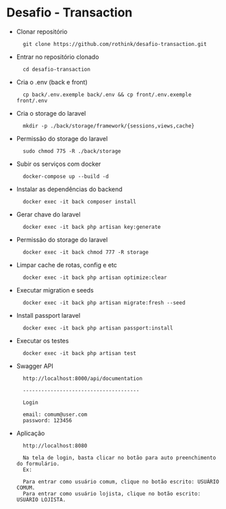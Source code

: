 # Desafio - Transaction

- Clonar repositório
    > 
        git clone https://github.com/rothink/desafio-transaction.git


- Entrar no repositório clonado
    > 
        cd desafio-transaction


- Cria o .env (back e front)
    > 
        cp back/.env.exemple back/.env && cp front/.env.exemple front/.env


- Cria o storage do laravel 
    > 
        mkdir -p ./back/storage/framework/{sessions,views,cache}


- Permissão do storage do laravel 
    > 
        sudo chmod 775 -R ./back/storage


- Subir os serviços com docker
    > 
        docker-compose up --build -d


- Instalar as dependências do backend
    > 
        docker exec -it back composer install


- Gerar chave do laravel
    >  
        docker exec -it back php artisan key:generate


- Permissão do storage do laravel 
    > 
        docker exec -it back chmod 777 -R storage


- Limpar cache de rotas, config e etc
    > 
        docker exec -it back php artisan optimize:clear
        

- Executar migration e seeds
    > 
        docker exec -it back php artisan migrate:fresh --seed
       
        
- Install passport laravel
    > 
        docker exec -it back php artisan passport:install
        

- Executar os testes 
    >  
        docker exec -it back php artisan test
        
- Swagger API
    >  
        http://localhost:8000/api/documentation
        
        --------------------------------------
        
        Login
        
        email: comum@user.com
        password: 123456

- Aplicação
    >  
        http://localhost:8080
        
        Na tela de login, basta clicar no botão para auto preenchimento do formulário.
        Ex:
        
        Para entrar como usuário comum, clique no botão escrito: USUÁRIO COMUM.
        Para entrar como usuário lojista, clique no botão escrito: USUÁRIO LOJISTA.

        

